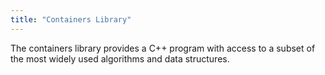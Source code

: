 ```yaml
---
title: "Containers Library"
---
```


The containers library provides a C++ program with access to a subset of the
most widely used algorithms and data structures.
